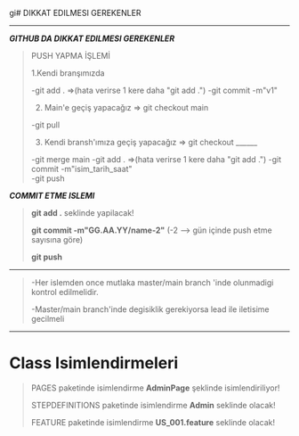 gi# DIKKAT EDILMESI GEREKENLER

***

***GITHUB DA DIKKAT EDILMESI GEREKENLER***
> 
> PUSH YAPMA İŞLEMİ
> 
> 1.Kendi branşımızda
> 
> 	-git add .           =>(hata verirse 1 kere daha "git add .")
> 	-git commit -m"v1"
> 
> 2. Main'e geçiş yapacağız => git checkout main
> 
> 	-git pull
> 
> 3. Kendi bransh'ımıza geçiş yapacağız => git checkout ______
> 
> 	-git merge main
> 	-git add .           =>(hata verirse 1 kere daha "git add .")
> 	-git commit -m"isim_tarih_saat"  
> 	-git push
	

***COMMIT ETME ISLEMI***
> **git add .** seklinde yapilacak!
>
> **git commit -m"GG.AA.YY/name-2"** (-2 --> gün içinde push etme sayısına göre)
>
> **git push**

***
> -Her islemden once mutlaka master/main branch 'inde olunmadigi kontrol edilmelidir.
>
> -Master/main branch'inde degisiklik gerekiyorsa lead ile iletisime gecilmeli
***

# Class Isimlendirmeleri
>  PAGES paketinde isimlendirme **AdminPage** şeklinde isimlendiriliyor!
>
>  STEPDEFINITIONS paketinde isimlendirme **Admin** seklinde olacak!
>
>  FEATURE paketinde isimlendirme **US_001.feature** seklinde olacak!
